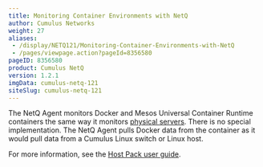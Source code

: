 ```yaml
---
title: Monitoring Container Environments with NetQ
author: Cumulus Networks
weight: 27
aliases:
 - /display/NETQ121/Monitoring-Container-Environments-with-NetQ
 - /pages/viewpage.action?pageId=8356580
pageID: 8356580
product: Cumulus NetQ
version: 1.2.1
imgData: cumulus-netq-121
siteSlug: cumulus-netq-121
---
```

The NetQ Agent monitors Docker and Mesos Universal Container Runtime
containers the same way it monitors [physical
servers](/version/cumulus-netq-121/Monitoring-Linux-Hosts-with-NetQ).
There is no special implementation. The NetQ Agent pulls Docker data
from the container as it would pull data from a Cumulus Linux switch or
Linux host.

For more information, see the [Host Pack user guide](/host-pack).

<article id="html-search-results" class="ht-content" style="display: none;">

</article>

<footer id="ht-footer">

</footer>
